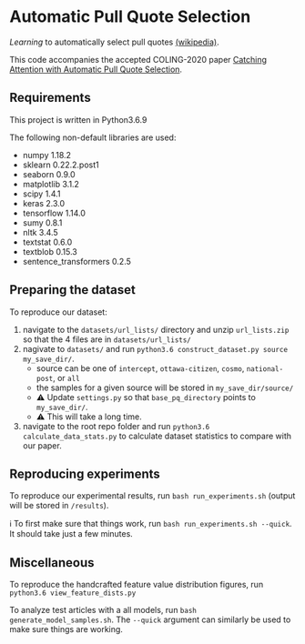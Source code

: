 # Automatic Pull Quote Selection
_Learning_ to automatically select pull quotes [(wikipedia)](https://en.wikipedia.org/wiki/Pull_quote).

This code accompanies the accepted COLING-2020 paper [Catching Attention with Automatic Pull Quote Selection](https://arxiv.org/abs/2005.13263).

## Requirements
This project is written in Python3.6.9

The following non-default libraries are used:
* numpy 1.18.2
* sklearn 0.22.2.post1
* seaborn 0.9.0
* matplotlib 3.1.2
* scipy 1.4.1
* keras 2.3.0
* tensorflow 1.14.0
* sumy 0.8.1
* nltk 3.4.5
* textstat 0.6.0
* textblob 0.15.3
* sentence_transformers 0.2.5


## Preparing the dataset
To reproduce our dataset:
1. navigate to the `datasets/url_lists/` directory and unzip `url_lists.zip` so that the 4 files are in `datasets/url_lists/`
2. nagivate to `datasets/` and run `python3.6 construct_dataset.py source my_save_dir/`.
   * source can be one of `intercept`, `ottawa-citizen`, `cosmo`, `national-post`, or `all`
   * the samples for a given source will be stored in `my_save_dir/source/`
   * :warning: Update `settings.py` so that `base_pq_directory` points to `my_save_dir/`.
   * :warning: This will take a long time.
3. navigate to the root repo folder and run `python3.6 calculate_data_stats.py` to calculate dataset statistics to compare with our paper.

## Reproducing experiments
To reproduce our experimental results, run `bash run_experiments.sh` (output will be stored in `/results`).

:information_source: To first make sure that things work, run `bash run_experiments.sh --quick`. It should take just a few minutes.

## Miscellaneous

To reproduce the handcrafted feature value distribution figures, run `python3.6 view_feature_dists.py`

To analyze test articles with a all models, run `bash generate_model_samples.sh`. The `--quick` argument can similarly be used to make sure things are working.

